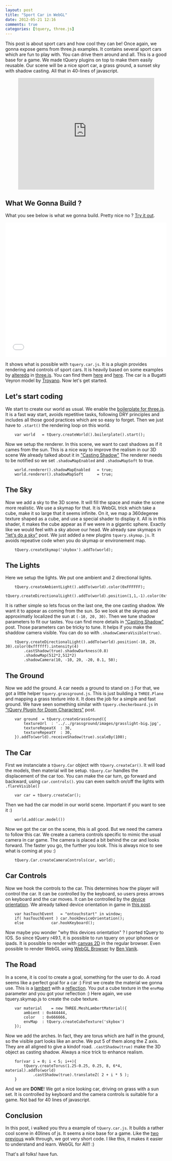 ```yaml
---
layout: post
title: "Sport Car in WebGL"
date: 2012-05-21 12:16
comments: true
categories: [tquery, three.js]
---
```


This post is about sport cars and how cool they can be!
Once again, we gonna expose gems from three.js examples.
It contains several sport cars which are fun to play with.
You can drive them around and all.
This is a good base for a game.
We made tQuery plugins on top to make them easily reusable.
Our scene will be a nice sport car, a grass ground, a sunset sky with shadow casting.
All that in 40-lines of javascript.

<center>
	<iframe width="425" height="349" src="http://www.youtube.com/embed/KxRfFd9SM5s" frameborder="0" allowfullscreen></iframe>
</center>

<!-- more -->

## What We Gonna Build ?

What you see below is what we gonna build. Pretty nice no ?
[Try it out](/data/2012-05-21-sport-car-in-webgl/).

<center>
	<iframe width="100%" height="420" src="/data/2012-05-21-sport-car-in-webgl/" frameborder="0" allowfullscreen webkitallowfullscreen mozallowfullscreen></iframe>
</center>

It shows what is possible with ```tquery.car.js```.
It is a plugin provides rendering and controls of sport cars.
It is heavily based on some examples by [alteredq](http://alteredqualia.com/) in
[three.js](http://github.com/mrdoob/three.js/).
You can find them
[here](http://mrdoob.github.com/three.js/examples/webgl_materials_cars.html)
and
[here](http://mrdoob.github.com/three.js/examples/webgl_materials_cubemap_dynamic.html).
The car is a Bugatti Veyron model by
[Troyano](http://artist-3d.com/free_3d_models/dnm/model_disp.php?uid=1129).
Now let's get started.

## Let's start coding

We start to create our world as usual. We enable the
[boilerplate for three.js](http://learningthreejs.com/blog/2011/12/20/boilerplate-for-three-js/).
It is a fast way start, avoids repetitive tasks, following DRY principles and includes all those good practices which are so easy to forget.
Then we just have to ```.start()``` the rendering loop on this world.

```
	var world	= tQuery.createWorld().boilerplate().start();
```

Now we setup the renderer.
In this scene, we want to cast shadows as if it cames from the sun.
This is a nice way to improve the realism in our 3D scene
We already talked about it in ["Casting Shadow"](http://learningthreejs.com/blog/2012/01/20/casting-shadows/) 
The renderer needs to be notified so we set ```.shadowMapEnabled``` and ```.shadowMapSoft``` to true.

```
	world.renderer().shadowMapEnabled	= true;
	world.renderer().shadowMapSoft		= true;
```

## The Sky

Now we add a sky to the 3D scene.
It will fill the space and make the scene more realistic.
We use a skymap for that. It is WebGL trick which take a cube, make it so large that it seems infinite.
On it, we map a 360degeree texture shaped as a cube, and use a special shader to display it. All is in this
shader, it makes the cube appear as if we were in a gigantic sphere. Exactly like we would feel with a sky above
our head.
We already saw skymaps in ["let's do a sky"](http://learningthreejs.com/blog/2011/08/15/lets-do-a-sky/) post.
We just added a new plugins ```tquery.skymap.js```.
It avoids repeative code when you do skymap or environement map.

```
	tQuery.createSkymap('skybox').addTo(world);
```

## The Lights

Here we setup the lights. We put one ambient and 2 directional lights.

```
	tQuery.createAmbientLight().addTo(world).color(0xFFFFFF);
	tQuery.createDirectionalLight().addTo(world).position(1,1,-1).color(0xffffff).intensity(2);
```

It is rather simple so lets focus on the last one, the one casting shadow.
We want it to appear as coming from the sun. 
So we look at the skymap and approximatly localized the sun at ```(-10, 20, 30)```.
Then we tune shadow parameters to fit our tastes.
You can find more details in ["Casting Shadow"](http://learningthreejs.com/blog/2012/01/20/casting-shadows/) post.
Those parameters can be tricky to tune. It helps if you make the shaddow
camera visible. You can do so with ```.shadowCameraVisible(true)```.

```
	tQuery.createDirectionalLight().addTo(world).position(-10, 20, 30).color(0xffffff).intensity(4)
		.castShadow(true).shadowDarkness(0.8)
		.shadowMap(512*2,512*2)
		.shadowCamera(10, -10, 20, -20, 0.1, 50);
```

## The Ground

Now we add the ground. A car needs a ground to stand on :)
For that, we got a little helper ```tquery.grassground.js```.
This is just building a ```THREE.Plane``` and mapping a grass
texture into it.
It does the job for a simple and fast ground.
We have seen something similar with ```tquery.checkerboard.js``` in
["tQuery Plugin for Doom Characters"](http://learningthreejs.com/blog/2012/05/04/tquery-md2character-a-plugin-for-doom-characters/)
post.

```
	var ground	= tQuery.createGrassGround({
		textureUrl	: '../../grassground/images/grasslight-big.jpg',
		textureRepeatX	: 30,
		textureRepeatY	: 30,		
	}).addTo(world).receiveShadow(true).scaleBy(100);
```

## The Car

First we instanciate a ```tQuery.Car``` object with ```tQuery.createCar()```.
It will load the models, then material will be setup.
 ```tQuery.Car``` handles the displacement of the car too.
You can make the car turn, go forward and backward, using ```car.controls()```.
you can even switch on/off the lights with ```.flareVisible()```

```
	var car	= tQuery.createCar();
```

Then we had the car model in our world scene. Important if you want to see it :)

```
	world.add(car.model())
```

Now we got the car on the scene, this is all good.
But we need the camera to follow this car. We create a camera controls specific
to mimic the usual camera in car game. The camera is placed a bit behind the car and looks forward.
The faster you go, the further you look. This is always nice to see what is coming at you :)

```
	tQuery.Car.createCameraControls(car, world);
```

## Car Controls

Now we hook the controls to the car. This determines how the player will control the
car. It can be controlled by the keyboard, so users press arrows on keyboard
and the car moves.
It can be controlled by the [device orientation](http://dev.w3.org/geo/api/spec-source-orientation.html).
We already talked device orientation in game in
[this post](http://learningthreejs.com/blog/2011/09/20/lets-make-a-3D-game-device-orientation/).

```
	var hasTouchEvent	= "ontouchstart" in window;
	if( hasTouchEvent )	car.hookDeviceOrientation();
	else			car.hookKeyboard();
```

Now maybe you wonder "why this devices orientation" ?
I ported tQuery to IOS. So since tQuery r49.1, it is possible to run
tquery on your iphones or ipads.
It is possible to render with [canvas 2D](http://www.w3.org/TR/2dcontext/) in the regular browser.
Even possible to render WebGL using
[WebGL Browser](https://github.com/benvanik/WebGLBrowser) by [Ben Vanik](https://twitter.com/#!/benvanik).

## The Road

In a scene, it is cool to create a goal, something for the user to do.
A road seems like a perfect goal for a car :)
First we create the material we gonna use. This is a [lambert](http://en.wikipedia.org/wiki/Lambertian_reflectance)
with a [reflection](http://en.wikipedia.org/wiki/Reflection_mapping). You put a cube texture in the
 ```envMap``` parameter and you got your reflection :) Here again, we use tquery.skymap.js to create the cube texture.

```
	var material	= new THREE.MeshLambertMaterial({
		ambient	: 0x444444,
		color	: 0x666666,
		envMap	: tQuery.createCubeTexture('skybox')
	});
```

Now we add the arches. In fact, they are torus which are half in the ground, so the
visible part looks like an arche.
We put 5 of them along the Z axis.
They are all aligned to give a kindof road.
 ```.castShadow(true)``` make the 3D object as casting shadow. Always a nice trick to enhance realism.

```
	for(var i = 0; i < 5; i++){
		tQuery.createTorus(1.25-0.25, 0.25, 8, 6*4, material).addTo(world)
			.castShadow(true).translateZ( 2 + i * 5 );		
	}
```

And we are **DONE**! We got a nice looking car, driving on grass with a sun set. It is 
controlled by keyboard and the camera controls is suitable for a game. Not bad
for 40 lines of javascript.

## Conclusion

In this post, i walked you thru a example of ```tQuery.car.js```. It builds a rather
cool scene in 40lines of js. It seems a nice base for a game. Like the
[two](/blog/2012/05/15/punch-a-doom-character-in-augmented-reality/)
[previous](/blog/2012/05/08/sound-visualisation-vuemeter-in-webgl/)
walk through, we got very short code. I like this, it makes it easier to understand
and learn. WebGL for All!! :)

That's all folks! have fun.